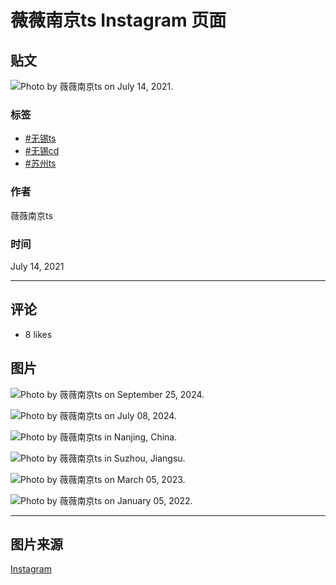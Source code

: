 # 薇薇南京ts Instagram 页面

## 贴文

![Photo by 薇薇南京ts on July 14, 2021.](https://scontent-sjc3-1.cdninstagram.com/v/t51.29350-15/217142287_500958137665185_4443136196990427762_n.jpg?stp=dst-jpg_e35_tt6&_nc_ht=scontent-sjc3-1.cdninstagram.com&_nc_cat=109&_nc_ohc=r82NTAUF72MQ7kNvgGXcj6G&_nc_gid=acaf50e659e4437397ff3d5754dfb982&edm=ANTKIIoBAAAA&ccb=7-5&oh=00_AYD0Yxoab6TagYZsRWuE4spGpLihgIr2-TYZYKSl7jmLQw&oe=678C590E&_nc_sid=d885a2)

### 标签
- [#无锡ts](https://www.instagram.com/explore/tags/%E6%97%A0%E9%94%A1ts/)
- [#无锡cd](https://www.instagram.com/explore/tags/%E6%97%A0%E9%94%A1cd/)
- [#苏州ts](https://www.instagram.com/explore/tags/%E8%8B%8F%E5%B7%9Ets/)

### 作者
薇薇南京ts

### 时间
July 14, 2021

---

## 评论

- 8 likes

## 图片

![Photo by 薇薇南京ts on September 25, 2024.](https://scontent-sjc3-1.cdninstagram.com/v/t51.29350-15/461309941_1261755974825357_3874305013540039284_n.jpg?stp=c0.168.1350.1350a_dst-jpg_e35_s640x640_sh0.08_tt6&_nc_ht=scontent-sjc3-1.cdninstagram.com&_nc_cat=105&_nc_ohc=aoj62xNNQoIQ7kNvgHgpU-_&_nc_gid=837b6b40c9204932a3395bf0647f9968&edm=APU89FABAAAA&ccb=7-5&oh=00_AYBinjTICKlNb39mZgmWgr0PuJR2o62bN2Q5578b4K9QwA&oe=678C3EC7&_nc_sid=bc0c2c)

![Photo by 薇薇南京ts on July 08, 2024.](https://scontent-sjc3-1.cdninstagram.com/v/t51.29350-15/450451541_1205177970654497_4156551854654455290_n.jpg?stp=c0.180.1440.1440a_dst-jpg_e35_s640x640_sh0.08_tt6&_nc_ht=scontent-sjc3-1.cdninstagram.com&_nc_cat=105&_nc_ohc=LfPf647SQXAQ7kNvgE7t1Yn&_nc_gid=837b6b40c9204932a3395bf0647f9968&edm=APU89FABAAAA&ccb=7-5&oh=00_AYCsREpx9par9sqt6lW1CgxTKJq7to9SbLKUzdhWqUQ26w&oe=678C55CD&_nc_sid=bc0c2c)

![Photo by 薇薇南京ts in Nanjing, China.](https://scontent-sjc3-1.cdninstagram.com/v/t51.29350-15/434296000_2457194977821432_2859241017635630036_n.jpg?stp=c52.0.640.640a_dst-jpg_e35_tt6&_nc_ht=scontent-sjc3-1.cdninstagram.com&_nc_cat=100&_nc_ohc=uccuwK5F7EsQ7kNvgEpiqKK&_nc_gid=837b6b40c9204932a3395bf0647f9968&edm=APU89FABAAAA&ccb=7-5&oh=00_AYDrjM4MntchwlhLMQNto3CcP9Io7j-jCDhyqQzqKyYp3g&oe=678C36A7&_nc_sid=bc0c2c)

![Photo by 薇薇南京ts in Suzhou, Jiangsu.](https://scontent-sjc3-1.cdninstagram.com/v/t51.29350-15/391335592_210713351922568_6063445219080562616_n.jpg?stp=dst-jpg_e35_s640x640_sh0.08_tt6&_nc_ht=scontent-sjc3-1.cdninstagram.com&_nc_cat=104&_nc_ohc=9vPu5VLD9I8Q7kNvgHXQhZG&_nc_gid=837b6b40c9204932a3395bf0647f9968&edm=APU89FABAAAA&ccb=7-5&oh=00_AYCFSQgyVY8aYP2vM1dTwyxBK1P3ddjeubGXyMc-dblXZw&oe=678C5285&_nc_sid=bc0c2c)

![Photo by 薇薇南京ts on March 05, 2023.](https://scontent-sjc3-1.cdninstagram.com/v/t51.29350-15/330367338_917044522769510_1349012973506333423_n.jpg?stp=c0.121.1283.1283a_dst-jpg_e35_s640x640_sh0.08_tt6&_nc_ht=scontent-sjc3-1.cdninstagram.com&_nc_cat=102&_nc_ohc=XVcqH296cSIQ7kNvgFcuxSW&_nc_gid=837b6b40c9204932a3395bf0647f9968&edm=APU89FABAAAA&ccb=7-5&oh=00_AYCUgfyUITRsjoU2sePSk4f3-rvwP28Cr2F0EPHRX1HjHQ&oe=678C4E53&_nc_sid=bc0c2c)

![Photo by 薇薇南京ts on January 05, 2022.](https://scontent-sjc3-1.cdninstagram.com/v/t51.29350-15/271250604_1277338086112151_337232791450125812_n.jpg?stp=c0.105.1023.1023a_dst-jpg_e35_s640x640_sh0.08_tt6&_nc_ht=scontent-sjc3-1.cdninstagram.com&_nc_cat=111&_nc_ohc=Nn7AS152nNkQ7kNvgHItYwA&_nc_gid=837b6b40c9204932a3395bf0647f9968&edm=APU89FABAAAA&ccb=7-5&oh=00_AYCfkK3i4YMEAC5nrK-2VaPXBB7rKcCsoJ1bJA6dZ7AIaA&oe=678C39FE&_nc_sid=bc0c2c)

---

## 图片来源
[Instagram](https://instagram.com)
<!-- tcd_original_link https://www.instagram.com/meiei10/p/CRTcsAWlfir/ -->
